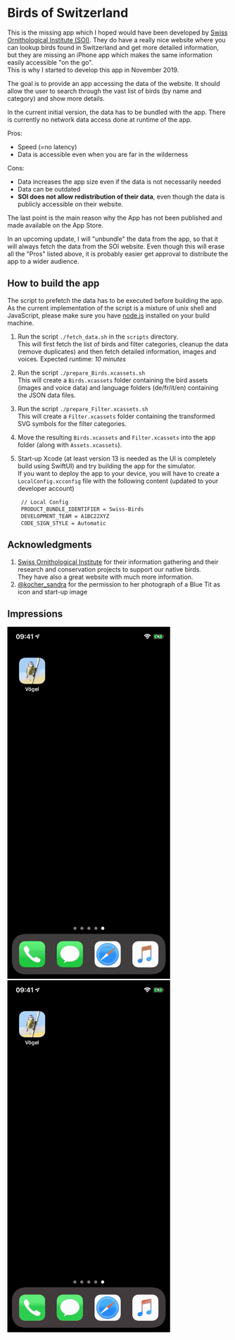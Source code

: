 #  Birds of Switzerland

This is the missing app which I hoped would have been developed by [Swiss Ornithological Institute (SOI)](https://vogelwarte.ch). They do have a really nice website where you can lookup birds found in Switzerland and get more detailed information, but they are missing an iPhone app which makes the same information easily accessible "on the go".  
This is why I started to develop this app in November 2019.

The goal is to provide an app accessing the data of the website. It should allow the user to search through the vast list of birds (by name and category) and show more details.

In the current initial version, the data has to be bundled with the app. There is currently no network data access done at runtime of the app.

Pros:
 + Speed (=no latency)
 + Data is accessible even when you are far in the wilderness

Cons:
 - Data increases the app size even if the data is not necessarily needed
 - Data can be outdated
 - **SOI does not allow redistribution of their data**, even though the data is publicly accessible on their website.

The last point is the main reason why the App has not been published and made available on the App Store.

In an upcoming update, I will "unbundle" the data from the app, so that it will always fetch the data from the SOI website. Even though this will erase all the "Pros" listed above, it is probably easier get approval to distribute the app to a wider audience.

## How to build the app

The script to prefetch the data has to be executed before building the app. As the current implementation of the script is a mixture of unix shell and JavaScript, please make sure you have [node.js](https://nodejs.org) installed on your build machine.

1. Run the script `./fetch_data.sh` in the `scripts` directory.  
  This will first fetch the list of birds and filter categories, cleanup the data (remove duplicates) and then fetch detailed information, images and voices. Expected runtime: *10 minutes*

2. Run the script `./prepare_Birds.xcassets.sh`  
  This will create a `Birds.xcassets` folder containing the bird assets (images and voice data) and language folders (de/fr/it/en) containing the JSON data files.

3. Run the script `./prepare_Filter.xcassets.sh`  
  This will create a `Filter.xcassets` folder containing the transformed SVG symbols for the filter categories.

4. Move the resulting `Birds.xcassets` and `Filter.xcassets` into the app folder (along with `Assets.xcassets`).

5. Start-up Xcode (at least version 13 is needed as the UI is completely build using SwiftUI) and try building the app for the simulator.  
  If you want to deploy the app to your device, you will have to create a `LocalConfig.xcconfig` file with the following content (updated to your developer account)

        // Local Config
        PRODUCT_BUNDLE_IDENTIFIER = Swiss-Birds
        DEVELOPMENT_TEAM = A1BC22XYZ
        CODE_SIGN_STYLE = Automatic

## Acknowledgments

1. [Swiss Ornithological Institute](https://vogelwarte.ch) for their information gathering and their research and conservation projects to support our native birds.    
They have also a great website with much more information.
2. [@kocher_sandra](https://twitter.com/kocher_sandra) for the permission to her photograph of a Blue Tit as icon and start-up image

## Impressions

![iPhone Bird Search](_Pictures/iPhoneX_01_Bird_Search_de.gif)
![iPhone Filter Search](_Pictures/iPhoneX_02_Filter_Search_de.gif)

